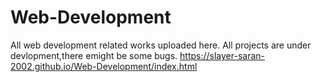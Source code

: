 # Web-Development
All web development related works uploaded here.
All projects are under devlopment,there emight be some bugs.
https://slayer-saran-2002.github.io/Web-Development/index.html